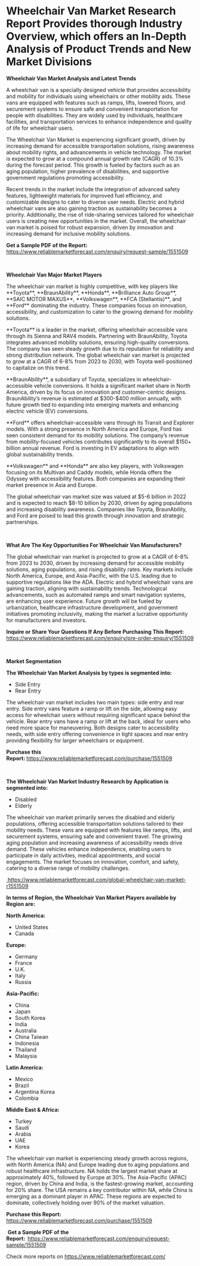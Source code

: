 <p><h1>Wheelchair Van Market Research Report Provides thorough Industry Overview, which offers an In-Depth Analysis of Product Trends and New Market Divisions</h1></p><p><strong>Wheelchair Van Market Analysis and Latest Trends</strong></p>
<p><p>A wheelchair van is a specially designed vehicle that provides accessibility and mobility for individuals using wheelchairs or other mobility aids. These vans are equipped with features such as ramps, lifts, lowered floors, and securement systems to ensure safe and convenient transportation for people with disabilities. They are widely used by individuals, healthcare facilities, and transportation services to enhance independence and quality of life for wheelchair users.</p><p>The Wheelchair Van Market is experiencing significant growth, driven by increasing demand for accessible transportation solutions, rising awareness about mobility rights, and advancements in vehicle technology. The market is expected to grow at a compound annual growth rate (CAGR) of 10.3% during the forecast period. This growth is fueled by factors such as an aging population, higher prevalence of disabilities, and supportive government regulations promoting accessibility.</p><p>Recent trends in the market include the integration of advanced safety features, lightweight materials for improved fuel efficiency, and customizable designs to cater to diverse user needs. Electric and hybrid wheelchair vans are also gaining traction as sustainability becomes a priority. Additionally, the rise of ride-sharing services tailored for wheelchair users is creating new opportunities in the market. Overall, the wheelchair van market is poised for robust expansion, driven by innovation and increasing demand for inclusive mobility solutions.</p></p>
<p><strong>Get a Sample PDF of the Report:&nbsp;</strong> <a href="https://www.reliablemarketforecast.com/enquiry/request-sample/1551509?utm_campaign=1833&utm_medium=2&utm_source=Github&utm_content=ia&utm_term=21012025&utm_id=wheelchair-van">https://www.reliablemarketforecast.com/enquiry/request-sample/1551509</a></p>
<p>&nbsp;</p>
<p><strong>Wheelchair Van Major Market Players</strong></p>
<p><p>The wheelchair van market is highly competitive, with key players like **Toyota**, **BraunAbility**, **Honda**, **Brilliance Auto Group**, **SAIC MOTOR MAXUS**, **Volkswagen**, **FCA (Stellantis)**, and **Ford** dominating the industry. These companies focus on innovation, accessibility, and customization to cater to the growing demand for mobility solutions.</p><p>**Toyota** is a leader in the market, offering wheelchair-accessible vans through its Sienna and RAV4 models. Partnering with BraunAbility, Toyota integrates advanced mobility solutions, ensuring high-quality conversions. The company has seen steady growth due to its reputation for reliability and strong distribution network. The global wheelchair van market is projected to grow at a CAGR of 6-8% from 2023 to 2030, with Toyota well-positioned to capitalize on this trend.</p><p>**BraunAbility**, a subsidiary of Toyota, specializes in wheelchair-accessible vehicle conversions. It holds a significant market share in North America, driven by its focus on innovation and customer-centric designs. BraunAbility’s revenue is estimated at $300-$400 million annually, with future growth tied to expanding into emerging markets and enhancing electric vehicle (EV) conversions.</p><p>**Ford** offers wheelchair-accessible vans through its Transit and Explorer models. With a strong presence in North America and Europe, Ford has seen consistent demand for its mobility solutions. The company’s revenue from mobility-focused vehicles contributes significantly to its overall $150+ billion annual revenue. Ford is investing in EV adaptations to align with global sustainability trends.</p><p>**Volkswagen** and **Honda** are also key players, with Volkswagen focusing on its Multivan and Caddy models, while Honda offers the Odyssey with accessibility features. Both companies are expanding their market presence in Asia and Europe.</p><p>The global wheelchair van market size was valued at $5-6 billion in 2022 and is expected to reach $8-10 billion by 2030, driven by aging populations and increasing disability awareness. Companies like Toyota, BraunAbility, and Ford are poised to lead this growth through innovation and strategic partnerships.</p></p>
<p>&nbsp;</p>
<p><strong>What Are The Key Opportunities For Wheelchair Van Manufacturers?</strong></p>
<p><p>The global wheelchair van market is projected to grow at a CAGR of 6-8% from 2023 to 2030, driven by increasing demand for accessible mobility solutions, aging populations, and rising disability rates. Key markets include North America, Europe, and Asia-Pacific, with the U.S. leading due to supportive regulations like the ADA. Electric and hybrid wheelchair vans are gaining traction, aligning with sustainability trends. Technological advancements, such as automated ramps and smart navigation systems, are enhancing user experience. Future growth will be fueled by urbanization, healthcare infrastructure development, and government initiatives promoting inclusivity, making the market a lucrative opportunity for manufacturers and investors.</p></p>
<p><strong>Inquire or Share Your Questions If Any Before Purchasing This Report:</strong> <a href="https://www.reliablemarketforecast.com/enquiry/pre-order-enquiry/1551509?utm_campaign=1833&utm_medium=2&utm_source=Github&utm_content=ia&utm_term=21012025&utm_id=wheelchair-van">https://www.reliablemarketforecast.com/enquiry/pre-order-enquiry/1551509</a></p>
<p>&nbsp;</p>
<p><strong>Market Segmentation</strong></p>
<p><strong>The Wheelchair Van Market Analysis by types is segmented into:</strong></p>
<p><ul><li>Side Entry</li><li>Rear Entry</li></ul></p>
<p><p>The wheelchair van market includes two main types: side entry and rear entry. Side entry vans feature a ramp or lift on the side, allowing easy access for wheelchair users without requiring significant space behind the vehicle. Rear entry vans have a ramp or lift at the back, ideal for users who need more space for maneuvering. Both designs cater to accessibility needs, with side entry offering convenience in tight spaces and rear entry providing flexibility for larger wheelchairs or equipment.</p></p>
<p><strong>Purchase this Report:&nbsp;</strong><a href="https://www.reliablemarketforecast.com/purchase/1551509?utm_campaign=1833&utm_medium=2&utm_source=Github&utm_content=ia&utm_term=21012025&utm_id=wheelchair-van">https://www.reliablemarketforecast.com/purchase/1551509</a></p>
<p>&nbsp;</p>
<p><strong>The Wheelchair Van Market Industry Research by Application is segmented into:</strong></p>
<p><ul><li>Disabled</li><li>Elderly</li></ul></p>
<p><p>The wheelchair van market primarily serves the disabled and elderly populations, offering accessible transportation solutions tailored to their mobility needs. These vans are equipped with features like ramps, lifts, and securement systems, ensuring safe and convenient travel. The growing aging population and increasing awareness of accessibility needs drive demand. These vehicles enhance independence, enabling users to participate in daily activities, medical appointments, and social engagements. The market focuses on innovation, comfort, and safety, catering to a diverse range of mobility challenges.</p></p>
<p><a href="https://www.reliablemarketforecast.com/global-wheelchair-van-market-r1551509?utm_campaign=1833&utm_medium=2&utm_source=Github&utm_content=ia&utm_term=21012025&utm_id=wheelchair-van">&nbsp;https://www.reliablemarketforecast.com/global-wheelchair-van-market-r1551509</a></p>
<p><strong>In terms of Region, the Wheelchair Van Market Players available by Region are:</strong></p>
<p>
    <p> <strong> North America: </strong>
        <ul>
            <li>United States</li>
            <li>Canada</li>
        </ul>
        </p> 
    <p> <strong> Europe: </strong>
        <ul>
            <li>Germany</li>
            <li>France</li>
            <li>U.K.</li>
            <li>Italy</li>
            <li>Russia</li>
        </ul>
        </p> 
    <p> <strong> Asia-Pacific: </strong>
        <ul>
            <li>China</li>
            <li>Japan</li>
            <li>South Korea</li>
            <li>India</li>
            <li>Australia</li>
            <li>China Taiwan</li>
            <li>Indonesia</li>
            <li>Thailand</li>
            <li>Malaysia</li>
        </ul>
        </p> 
    <p> <strong> Latin America: </strong>
        <ul>
            <li>Mexico</li>
            <li>Brazil</li>
            <li>Argentina Korea</li>
            <li>Colombia</li>
        </ul>
        </p> 
    <p> <strong> Middle East & Africa: </strong>
        <ul>
            <li>Turkey</li>
            <li>Saudi</li>
            <li>Arabia</li>
            <li>UAE</li>
            <li>Korea</li>
        </ul>
    </p>
    </p>
<p><p>The wheelchair van market is experiencing steady growth across regions, with North America (NA) and Europe leading due to aging populations and robust healthcare infrastructure. NA holds the largest market share at approximately 40%, followed by Europe at 30%. The Asia-Pacific (APAC) region, driven by China and India, is the fastest-growing market, accounting for 20% share. The USA remains a key contributor within NA, while China is emerging as a dominant player in APAC. These regions are expected to dominate, collectively holding over 90% of the market valuation.</p></p>
<p><strong>Purchase this Report: </strong><a href="https://www.reliablemarketforecast.com/purchase/1551509?utm_campaign=1833&utm_medium=2&utm_source=Github&utm_content=ia&utm_term=21012025&utm_id=wheelchair-van">https://www.reliablemarketforecast.com/purchase/1551509</a></p>
<p>&nbsp;<strong>Get a Sample PDF of the Report:&nbsp;&nbsp;</strong><a href="https://www.reliablemarketforecast.com/enquiry/request-sample/1551509?utm_campaign=1833&utm_medium=2&utm_source=Github&utm_content=ia&utm_term=21012025&utm_id=wheelchair-van">https://www.reliablemarketforecast.com/enquiry/request-sample/1551509</a></p>
<p><strong></strong></p>
<p>Check more reports on <a href="https://www.reliablemarketforecast.com/?utm_campaign=1833&utm_medium=2&utm_source=Github&utm_content=ia&utm_term=21012025&utm_id=wheelchair-van">https://www.reliablemarketforecast.com/</a></p>